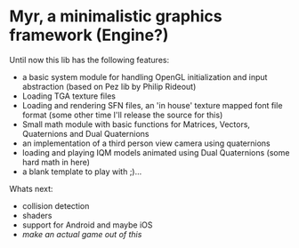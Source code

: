 Myr, a minimalistic graphics framework (Engine?)
================================================


Until now this lib has the following features:
 - a basic system module for handling OpenGL initialization and input abstraction (based on Pez lib by Philip Rideout)
 - Loading TGA texture files
 - Loading and rendering SFN files, an 'in house' texture mapped font file format (some other time I'll release the source for this)
 - Small math module with basic functions for Matrices, Vectors, Quaternions and Dual Quaternions
 - an implementation of a third person view camera using quaternions
 - loading and playing IQM models animated using Dual Quaternions (some hard math in here)
 - a blank template to play with ;)...


Whats next:
 - collision detection
 - shaders
 - support for Android and maybe iOS
 - *make an actual game out of this*
